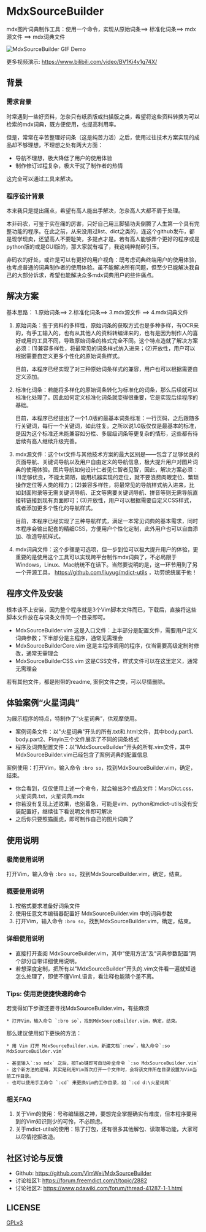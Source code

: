 # MdxSourceBuilder

mdx图片词典制作工具：使用一个命令，实现从原始词条==> 标准化词条==> mdx源文件 ==> mdx词典文件

![MdxSourceBuilder GIF Demo](https://raw.githubusercontent.com/VimWei/MdxSourceBuilder/master/MdxSourceBuilderDemo.gif)

更多视频演示: https://www.bilibili.com/video/BV1Ki4y1g74X/

## 背景

### 需求背景

时常遇到一些好资料，怎奈只有纸质版或扫描版之类，希望将这些资料转换为可以检索的mdx词典，既方便使用，也提高利用率。

但是，常常在辛苦整理好词条（这是纯苦力活）之后，使用过往技术方案实现的成品却不够理想，不理想之处有两大方面：

* 导航不理想，极大降低了用户的使用体验
* 制作修订过程复杂，极大干扰了制作者的热情

这完全可以通过工具来解决。

### 程序设计背景

本来我只是提出痛点，希望有高人能出手解决，怎奈高人大都不屑于处理。

本非码农，可鉴于实在痛的厉害，只好自己用三脚猫功夫倒腾了人生第一个具有完整功能的程序。在此之前，从来没用过list、dict之类的，连这个github发布，都是现学现卖，还望高人不要耻笑，多提点才是。若有高人能够弄个更好的程序或是python版的或是GUI版的，那大家就有福了，我这纯粹抛砖引玉。

非码农的好处，或许是可以有更好的用户视角：既考虑词典终端用户的使用体验，也考虑普通的词典制作者的使用体验。虽不能解决所有问题，但至少已能解决我自己的大部分诉求，希望也能解决众多mdx词典用户的些许痛点。

## 解决方案

基本思路： 1.原始词条==> 2.标准化词条==> 3.mdx源文件 ==> 4.mdx词典文件

1. 原始词条：鉴于资料的多样性，原始词条的获取方式也是多种多样，有OCR来的，有手工输入的，也有从其他人的资料转编译来的，也有是因为制作人的喜好或用的工具不同，导致原始词条的格式完全不同。这个特点造就了解决方案必须：(1)兼容多样性，将最常见的词条样式纳入进来；(2)开放性，用户可以根据需要自定义更多个性化的原始词条样式。

    目前，本程序已经实现了对三种原始词条样式的兼容，用户也可以根据需要自定义添加。

2. 标准化词条：若能将多样化的原始词条转化为标准化的词条，那么后续就可以标准化处理了。因此如何定义标准化词条就变得很重要，它是实现后续程序的基础。

    目前，本程序已经提出了一个1.0版的最基本词条标准：一行页码，之后跟随多行关键词，每行一个关键词，如此往复。之所以说1.0版仅仅是最基本的标准，是因为这个标准还未能兼容如分栏、多层级词条等更复杂的情形，这些都有待后续有高人继续升级完善。

3. mdx源文件：这个txt文件与其他技术方案的最大区别是——包含了足够优良的页面导航、关键词导航以及用户自由定义的导航信息，极大提升用户对图片词典的使用体验。图片导航如何设计仁者见仁智者见智，因此，解决方案必须：(1)足够优良，不能太简陋，能用机器实现的定位，就不要浪费肉眼定位、繁琐操作定位等人类的精力；(2)兼容多样性，将最常见的导航样式纳入进来，比如封面附录等无需关键词导航、正文等需要关键词导航、拼音等则无需导航直接转链接到现有页面即可；(3)开放性，用户可以根据需要自定义CSS样式，或者添加更多个性化的导航样式。

    目前，本程序已经实现了三种导航样式，满足一本常见词典的基本需求，同时本程序会输出配套的精细CSS，方便用户个性化定制，此外用户也可以自由添加、改造导航样式。

4. mdx词典文件：这个步骤是可选项，但一步到位可以极大提升用户的体验，更重要的是使用这个工具可以实现跨平台制作mdx词典了，不必局限于Windows，Linux、Mac统统不在话下。当然要说明的是，这一环节用到了另一个开源工具， https://github.com/liuyug/mdict-utils ，功劳统统属于他！

## 程序文件及安装

根本谈不上安装，因为整个程序就是3个Vim脚本文件而已，下载后，直接将这些脚本文件放在与词条文件同一个目录即可。

* MdxSourceBuilder.vim  这是入口文件：上半部分是配置文件，需要用户定义词典参数；下半部分是主程序，通常无需理会
* MdxSourceBuilderCore.vim  这是主程序调用的程序，仅当需要高级定制时修改，通常无需理会
* MdxSourceBuilderCSS.vim  这是CSS文件，样式文件可以在这里定义，通常无需理会

若有其他文件，都是附带的readme, 案例文件之类，可以尽情删除。

## 体验案例“火星词典”

为展示程序的特点，特制作了“火星词典”，供观摩使用。

* 案例词条文件：以"火星词典"开头的所有.txt和.html文件，其中body.part1、body.part2、Pinyin三个文件展示了不同的词条格式
* 程序及词典配置文件：以"MdxSourceBuilder"开头的所有.vim文件，其中MdxSourceBuilder.vim已经包含了案例词典的配置信息

案例使用：打开Vim，输入命令 `:bro so`，找到MdxSourceBuilder.vim，确定，结束。

* 你会看到，仅仅使用上述一个命令，就会输出3个成品文件：MarsDict.css，火星词典.txt，火星词典.mdx
* 你若没有复现上述效果，也别着急，可能是vim、python和mdict-utils没有安装配置好，继续往下看说明文件即可解决
* 之后你只要照猫画虎，即可制作自己的图片词典了

## 使用说明

### 极简使用说明

打开Vim，输入命令 `:bro so`，找到MdxSourceBuilder.vim，确定，结束。

### 概要使用说明

1. 按格式要求准备好词条文件
2. 使用任意文本编辑器配置好 MdxSourceBuilder.vim 中的词典参数
3. 打开Vim，输入命令 `:bro so`，找到MdxSourceBuilder.vim，确定，结束。

### 详细使用说明

* 直接打开查阅 MdxSourceBuilder.vim，其中“使用方法”及“词典参数配置”两个部分自带详细使用说明。
* 若想深度定制，把所有以"MdxSourceBuilder"开头的.vim文件看一遍就知道怎么处理了，即使不懂VimL语言，看注释也能猜个差不离。

### Tips: 使用更便捷快速的命令

若觉得如下步骤还要寻找MdxSourceBuilder.vim，有些麻烦

    * 打开Vim，输入命令 `:bro so`，找到MdxSourceBuilder.vim，确定，结束。

那么建议使用如下更快的方法：

    * 用 Vim 打开 MdxSourceBuilder.vim，新建文档`:new`，输入命令`:so MdxSourceBuilder.vim`

    - 甚至输入`:so mdx` 之后，按Tab键即可自动补全命令 `:so MdxSourceBuilder.vim`
    - 这个新方法的逻辑，其实是利用Vim首次打开一个文件时，会将该文件所在目录设置为Vim当前工作目录。
    - 也可以使用手工命令 `:cd` 来更换Vim的工作目录，如 `:cd d:\火星词典`

### 相关FAQ

1. 关于Vim的使用：号称编辑器之神，要想完全掌握确实有难度，但本程序要用到的Vim知识则少的可怜，不必顾虑。
2. 关于mdict-utils的使用：除了打包，还有很多其他解包、读取等功能，大家可以尽情挖掘改造。

## 社区讨论与反馈

* Github: https://github.com/VimWei/MdxSourceBuilder
* 讨论社区1: https://forum.freemdict.com/t/topic/2882
* 讨论社区2: https://www.pdawiki.com/forum/thread-41287-1-1.html

## LICENSE

[GPLv3](https://www.gnu.org/licenses/gpl-3.0.en.html)
